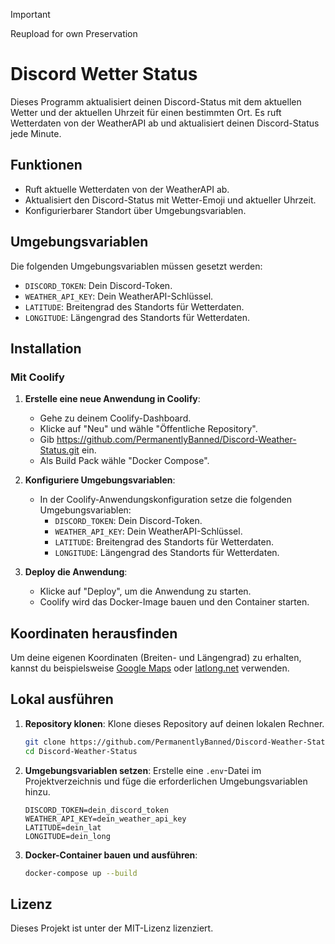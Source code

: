 > [!IMPORTANT]
> Reupload for own Preservation

# Discord Wetter Status

Dieses Programm aktualisiert deinen Discord-Status mit dem aktuellen Wetter und der aktuellen Uhrzeit für einen bestimmten Ort. Es ruft Wetterdaten von der WeatherAPI ab und aktualisiert deinen Discord-Status jede Minute.

## Funktionen

- Ruft aktuelle Wetterdaten von der WeatherAPI ab.
- Aktualisiert den Discord-Status mit Wetter-Emoji und aktueller Uhrzeit.
- Konfigurierbarer Standort über Umgebungsvariablen.

## Umgebungsvariablen

Die folgenden Umgebungsvariablen müssen gesetzt werden:

- `DISCORD_TOKEN`: Dein Discord-Token.
- `WEATHER_API_KEY`: Dein WeatherAPI-Schlüssel.
- `LATITUDE`: Breitengrad des Standorts für Wetterdaten.
- `LONGITUDE`: Längengrad des Standorts für Wetterdaten.

## Installation

### Mit Coolify

1. **Erstelle eine neue Anwendung in Coolify**:
    - Gehe zu deinem Coolify-Dashboard.
    - Klicke auf "Neu" und wähle "Öffentliche Repository".
    - Gib https://github.com/PermanentlyBanned/Discord-Weather-Status.git ein.
    - Als Build Pack wähle "Docker Compose".

2. **Konfiguriere Umgebungsvariablen**:
    - In der Coolify-Anwendungskonfiguration setze die folgenden Umgebungsvariablen:
        - `DISCORD_TOKEN`: Dein Discord-Token.
        - `WEATHER_API_KEY`: Dein WeatherAPI-Schlüssel.
        - `LATITUDE`: Breitengrad des Standorts für Wetterdaten.
        - `LONGITUDE`: Längengrad des Standorts für Wetterdaten.

3. **Deploy die Anwendung**:
    - Klicke auf "Deploy", um die Anwendung zu starten.
    - Coolify wird das Docker-Image bauen und den Container starten.

## Koordinaten herausfinden
Um deine eigenen Koordinaten (Breiten- und Längengrad) zu erhalten, kannst du beispielsweise
[Google Maps](https://maps.google.com) oder [latlong.net](https://www.latlong.net/) verwenden.

## Lokal ausführen

1. **Repository klonen**: Klone dieses Repository auf deinen lokalen Rechner.

    ```sh
    git clone https://github.com/PermanentlyBanned/Discord-Weather-Status.git
    cd Discord-Weather-Status
    ```

2. **Umgebungsvariablen setzen**: Erstelle eine `.env`-Datei im Projektverzeichnis und füge die erforderlichen Umgebungsvariablen hinzu.

    ```env
    DISCORD_TOKEN=dein_discord_token
    WEATHER_API_KEY=dein_weather_api_key
    LATITUDE=dein_lat
    LONGITUDE=dein_long
    ```

3. **Docker-Container bauen und ausführen**:

    ```sh
    docker-compose up --build
    ```

## Lizenz

Dieses Projekt ist unter der MIT-Lizenz lizenziert.
